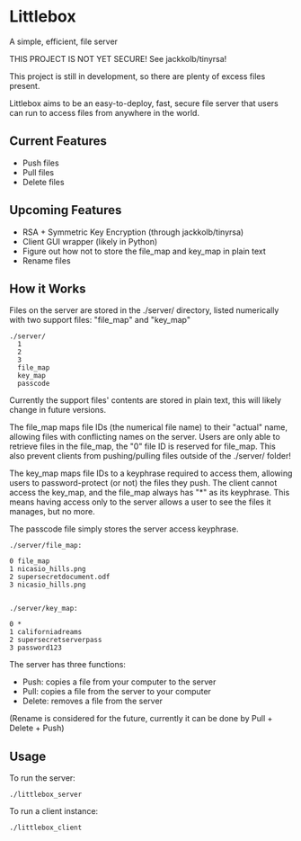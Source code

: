 # Littlebox

A simple, efficient, file server

THIS PROJECT IS NOT YET SECURE! See jackkolb/tinyrsa!

This project is still in development, so there are plenty of excess files present.

Littlebox aims to be an easy-to-deploy, fast, secure file server that users can run to access files from anywhere in the world.

## Current Features

- Push files
- Pull files
- Delete files


## Upcoming Features 

- RSA + Symmetric Key Encryption (through jackkolb/tinyrsa)
- Client GUI wrapper (likely in Python)
- Figure out how not to store the file_map and key_map in plain text
- Rename files


## How it Works

Files on the server are stored in the ./server/ directory, listed numerically with two support files: "file_map" and "key_map"
```
./server/
  1
  2
  3
  file_map
  key_map
  passcode
 ```
 
 Currently the support files' contents are stored in plain text, this will likely change in future versions.
 
 The file_map maps file IDs (the numerical file name) to their "actual" name, allowing files with conflicting names on the server. Users are only able to retrieve files in the file_map, the "0" file ID is reserved for file_map. This also prevent clients from pushing/pulling files outside of the ./server/ folder!
 
 The key_map maps file IDs to a keyphrase required to access them, allowing users to password-protect (or not) the files they push. The client cannot access the key_map, and the file_map always has "\*" as its keyphrase. This means having access only to the server allows a user to see the files it manages, but no more.
 
 The passcode file simply stores the server access keyphrase.
 
```
./server/file_map:

0 file_map
1 nicasio_hills.png
2 supersecretdocument.odf
3 nicasio_hills.png


./server/key_map:

0 *
1 californiadreams
2 supersecretserverpass
3 password123
```

The server has three functions:
- Push: copies a file from your computer to the server
- Pull: copies a file from the server to your computer
- Delete: removes a file from the server

(Rename is considered for the future, currently it can be done by Pull + Delete + Push)


## Usage

To run the server:
```
./littlebox_server
```

To run a client instance:
```
./littlebox_client
```
